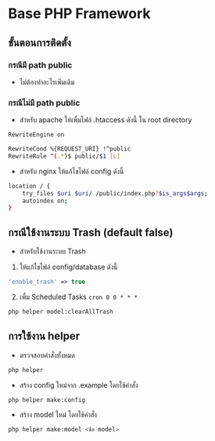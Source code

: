 # Base PHP Framework

## ขั้นตอนการติดตั้ง

### กรณีมี path public
- ไม่ต้องทำอะไรเพิ่มเติม

### กรณีไม่มี path public
- สำหรับ apache ให้เพื่มไฟล์ .htaccess ดังนี้ ใน root directory
```bash
RewriteEngine on

RewriteCond %{REQUEST_URI} !^public
RewriteRule ^(.*)$ public/$1 [L]
```
- สำหรับ nginx ให้แก้ไขไฟล์ config ดังนี้
```bash
location / {
    try_files $uri $uri/ /public/index.php?$is_args$args;
    autoindex on;
}
```

## กรณีใช้งานระบบ Trash (default false)
- สำหรับใช้งานระบบ Trash
1. ให้แก้ไขไฟล์ config/database ดังนี้
```php
'enable_trash' => true
```
2. เพื่ม Scheduled Tasks `cron 0 0 * * *`
```bash
php helper model:clearAllTrash
```

## การใช้งาน helper
- ตรวจสอบคำสั่งทั้งหมด
```bash
php helper
```
- สร้าง config ใหม่จาก .example โดยใช้คำสั่ง
```bash
php helper make:config
```
- สร้าง model ใหม่ โดยใช้คำสั่ง
```bash
php helper make:model <ชื่อ model>
```
